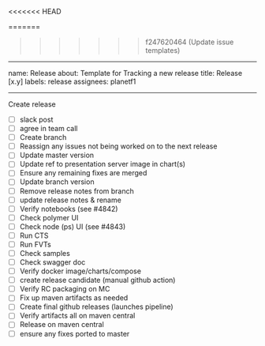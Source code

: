 <<<<<<< HEAD
<!-- SPDX-License-Identifier: CC-BY-4.0 -->
<!-- Copyright Contributors to the Egeria project. -->
=======
>>>>>>> f247620464 (Update issue templates)
---
name: Release
about: Template for Tracking a new release
title: Release [x.y]
labels: release
assignees: planetf1

---

Create release 

- [ ] slack post
- [ ] agree in team call 
- [ ] Create branch 
- [ ] Reassign any issues not being worked on to the next release
- [ ] Update master version
- [ ] Update ref to presentation server image in chart(s)
- [ ] Ensure any remaining fixes are merged 
- [ ] Update branch version 
- [ ] Remove release notes from branch 
- [ ] update release notes & rename 
- [ ] Verify notebooks (see #4842)
- [ ] Check polymer UI 
- [ ] Check node (ps) UI (see #4843)
- [ ] Run CTS 
- [ ] Run FVTs 
- [ ] Check samples 
- [ ] Check swagger doc 
- [ ] Verify docker image/charts/compose 
- [ ] create release candidate (manual github action)
- [ ] Verify RC packaging on MC
- [ ] Fix up maven artifacts as needed
- [ ] Create final github releases (launches pipeline)
- [ ] Verify artifacts all on maven central 
- [ ] Release on maven central
- [ ] ensure any fixes ported to master
